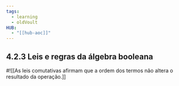 ```yaml
---
tags:
  - learning
  - oldVoult
HUB:
  - "[[hub-aoc]]"
---
```

## 4.2.3 Leis e regras da álgebra booleana

#![[As leis comutativas afirmam que a ordem dos termos não altera o resultado da operação.]]